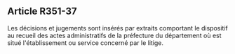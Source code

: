 ## Article R351-37

Les décisions et jugements sont insérés par extraits comportant le dispositif au recueil des actes
administratifs de la préfecture du département où est situé l'établissement ou service concerné par le litige.



